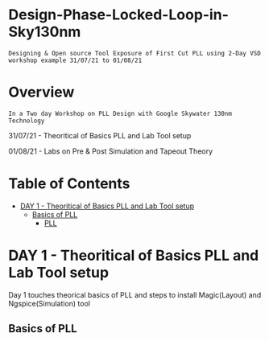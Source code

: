 # Design-Phase-Locked-Loop-in-Sky130nm
    Designing & Open source Tool Exposure of First Cut PLL using 2-Day VSD workshop example 31/07/21 to 01/08/21


# Overview
    In a Two day Workshop on PLL Design with Google Skywater 130nm Technology 
    
   31/07/21 - Theoritical of Basics PLL and Lab Tool setup 
   
   01/08/21 - Labs on Pre & Post Simulation and Tapeout Theory

# Table of Contents

- [DAY 1 - Theoritical of Basics PLL and Lab Tool setup]()
  * [Basics of PLL](#basics-of-pll)
    + [PLL](#pll)
    

# DAY 1 - Theoritical of Basics PLL and Lab Tool setup

  Day 1 touches theorical basics of PLL and steps to install Magic(Layout) and Ngspice(Simulation) tool
  
## Basics of PLL
